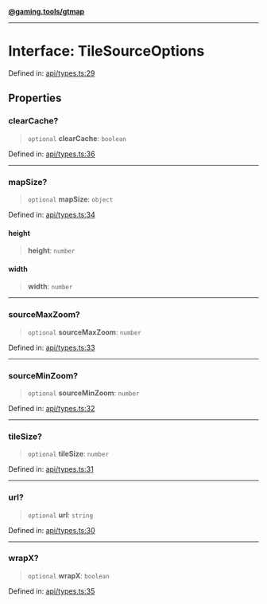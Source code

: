 [**@gaming.tools/gtmap**](README.md)

***

# Interface: TileSourceOptions

Defined in: [api/types.ts:29](https://github.com/gamingtools/gt-map/blob/37582d0663306e25f7b67e6e3ae4390bd14c21af/packages/gtmap/src/api/types.ts#L29)

## Properties

### clearCache?

> `optional` **clearCache**: `boolean`

Defined in: [api/types.ts:36](https://github.com/gamingtools/gt-map/blob/37582d0663306e25f7b67e6e3ae4390bd14c21af/packages/gtmap/src/api/types.ts#L36)

***

### mapSize?

> `optional` **mapSize**: `object`

Defined in: [api/types.ts:34](https://github.com/gamingtools/gt-map/blob/37582d0663306e25f7b67e6e3ae4390bd14c21af/packages/gtmap/src/api/types.ts#L34)

#### height

> **height**: `number`

#### width

> **width**: `number`

***

### sourceMaxZoom?

> `optional` **sourceMaxZoom**: `number`

Defined in: [api/types.ts:33](https://github.com/gamingtools/gt-map/blob/37582d0663306e25f7b67e6e3ae4390bd14c21af/packages/gtmap/src/api/types.ts#L33)

***

### sourceMinZoom?

> `optional` **sourceMinZoom**: `number`

Defined in: [api/types.ts:32](https://github.com/gamingtools/gt-map/blob/37582d0663306e25f7b67e6e3ae4390bd14c21af/packages/gtmap/src/api/types.ts#L32)

***

### tileSize?

> `optional` **tileSize**: `number`

Defined in: [api/types.ts:31](https://github.com/gamingtools/gt-map/blob/37582d0663306e25f7b67e6e3ae4390bd14c21af/packages/gtmap/src/api/types.ts#L31)

***

### url?

> `optional` **url**: `string`

Defined in: [api/types.ts:30](https://github.com/gamingtools/gt-map/blob/37582d0663306e25f7b67e6e3ae4390bd14c21af/packages/gtmap/src/api/types.ts#L30)

***

### wrapX?

> `optional` **wrapX**: `boolean`

Defined in: [api/types.ts:35](https://github.com/gamingtools/gt-map/blob/37582d0663306e25f7b67e6e3ae4390bd14c21af/packages/gtmap/src/api/types.ts#L35)
